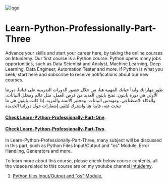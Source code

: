 ![logo](https://github.com/rubada/Learn-Python-Professionally/assets/33088490/b23196c5-4292-469a-a37d-61c144e09155)
# Learn-Python-Professionally-Part-Three

Advance your skills and start your career here, by taking the online courses on Intuidemy. Our first course is a Python course. Python opens many jobs opportunities, such as Data Scientist and Analyst, Machine Learning, Deep Learning, Data Engineer, Automation Tester and more. If Python is what you seek, start here and subscribe to receive notifications about our new courses.

طور مهاراتك وابدأ حياتك المهنية هنا، من خلال حضور الدورات التدريبية على قناتنا. دورتنا الأولى هي دورة بايثون. تفتح بايثون العديد من فرص العمل، مثل عالم ومحلل البيانات، والذكاء الاصطناعي، ومهندس البيانات، ومختبر الأتمتة والمزيد. إذا كانت بايثون هي ما تبحث عنه، فابدأ هنا واشترك لتلقي إشعارات حول دوراتنا الجديدة

#### [Check Learn-Python-Professionally-Part-One](https://github.com/rubada/Learn-Python-Professionally-Part-One).
#### [Check Learn-Python-Professionally-Part-Two](https://github.com/rubada/Learn-Python-Professionally-Part-Two).


In Learn-Python-Professionally-Part-Three, many subject will be discussed in this part, such as Python Files Input/Output and "os" Module, Error Handling, Generators and more.

To learn more about this course, please check below course contents, all the videos related to this course are on my youtube channel [Intuidemy](https://www.youtube.com/@Intuidemy/playlists).

01. [Python files Input/Output and "os" Module.](https://www.youtube.com/playlist?list=PLD06In0ejHWaCZTlHP6piwnPzgIWu-54r)
